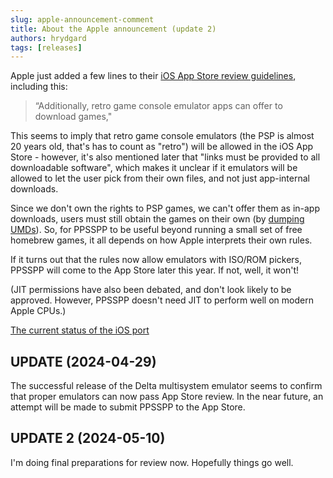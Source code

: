 ```yaml
---
slug: apple-announcement-comment
title: About the Apple announcement (update 2)
authors: hrydgard
tags: [releases]
---
```


Apple just added a few lines to their [iOS App Store review guidelines](https://developer.apple.com/app-store/review/guidelines/), including this:

> “Additionally, retro game console emulator apps can offer to download games,"

This seems to imply that retro game console emulators (the PSP is almost 20 years old, that's has to count as "retro") will be allowed in the iOS App Store - however, it's also mentioned later that "links must be provided to all downloadable software", which makes it unclear if it emulators will be allowed to let the user pick from their own files, and not just app-internal downloads.

Since we don't own the rights to PSP games, we can't offer them as in-app downloads, users must still obtain the games on their own (by [dumping UMDs](/docs/getting-started/dumping-games)). So, for PPSSPP to be useful beyond running a small set of free homebrew games, it all depends on how Apple interprets their own rules.

If it turns out that the rules now allow emulators with ISO/ROM pickers, PPSSPP will come to the App Store later this year. If not, well, it won't!

(JIT permissions have also been debated, and don't look likely to be approved. However, PPSSPP doesn't need JIT to perform well on modern Apple CPUs.)

[The current status of the iOS port](/docs/reference/ios-support/)

## UPDATE (2024-04-29)

The successful release of the Delta multisystem emulator seems to confirm that proper emulators can now pass App Store review. In the near future, an attempt will be made to submit PPSSPP to the App Store.

## UPDATE 2 (2024-05-10)

I'm doing final preparations for review now. Hopefully things go well.